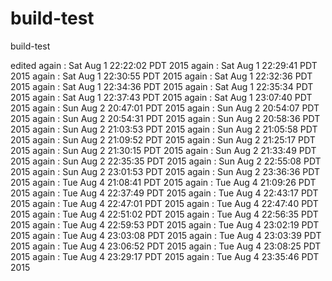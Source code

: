 # build-test
build-test

edited
again : Sat Aug  1 22:22:02 PDT 2015
again : Sat Aug  1 22:29:41 PDT 2015
again : Sat Aug  1 22:30:55 PDT 2015
again : Sat Aug  1 22:32:36 PDT 2015
again : Sat Aug  1 22:34:36 PDT 2015
again : Sat Aug  1 22:35:34 PDT 2015
again : Sat Aug  1 22:37:43 PDT 2015
again : Sat Aug  1 23:07:40 PDT 2015
again : Sun Aug  2 20:47:01 PDT 2015
again : Sun Aug  2 20:54:07 PDT 2015
again : Sun Aug  2 20:54:31 PDT 2015
again : Sun Aug  2 20:58:36 PDT 2015
again : Sun Aug  2 21:03:53 PDT 2015
again : Sun Aug  2 21:05:58 PDT 2015
again : Sun Aug  2 21:09:52 PDT 2015
again : Sun Aug  2 21:25:17 PDT 2015
again : Sun Aug  2 21:30:15 PDT 2015
again : Sun Aug  2 21:33:49 PDT 2015
again : Sun Aug  2 22:35:35 PDT 2015
again : Sun Aug  2 22:55:08 PDT 2015
again : Sun Aug  2 23:01:53 PDT 2015
again : Sun Aug  2 23:36:36 PDT 2015
again : Tue Aug  4 21:08:41 PDT 2015
again : Tue Aug  4 21:09:26 PDT 2015
again : Tue Aug  4 22:37:49 PDT 2015
again : Tue Aug  4 22:43:17 PDT 2015
again : Tue Aug  4 22:47:01 PDT 2015
again : Tue Aug  4 22:47:40 PDT 2015
again : Tue Aug  4 22:51:02 PDT 2015
again : Tue Aug  4 22:56:35 PDT 2015
again : Tue Aug  4 22:59:53 PDT 2015
again : Tue Aug  4 23:02:19 PDT 2015
again : Tue Aug  4 23:03:08 PDT 2015
again : Tue Aug  4 23:03:39 PDT 2015
again : Tue Aug  4 23:06:52 PDT 2015
again : Tue Aug  4 23:08:25 PDT 2015
again : Tue Aug  4 23:29:17 PDT 2015
again : Tue Aug  4 23:35:46 PDT 2015
